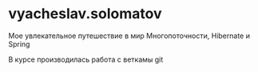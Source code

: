 # vyacheslav.solomatov
Мое увлекательное путешествие в мир Многопоточности, Hibernate и Spring

В курсе производилась работа с веткамы git
